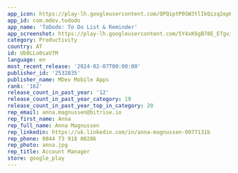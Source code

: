 ```yaml
---
app_icon: https://play-lh.googleusercontent.com/QPQiptP0SW3tlIkQizq2epK3y_Go34W-sq6rseFNBp9jR5fO3kdKk8errX7v4GS-ZZQ
app_id: com.mdev.tododo
app_name: 'ToDodo: To Do List & Reminder'
app_screenshot: https://play-lh.googleusercontent.com/5Y4xK6gB78E_ETgviplPU7jY0afqzeoa2Vv75f1LLRTLU36FC3dc0BlaaK-9qxNzYP4
category: Productivity
country: AT
id: Ub0LLo0saVfM
language: en
most_recent_release: '2024-02-07T00:00:00'
publisher_id: '2532835'
publisher_name: MDev Mobile Apps
rank: '162'
release_count_in_past_year: '12'
release_count_in_past_year_category: 19
release_count_in_past_year_top_in_category: 20
rep_email: anna.magnussen@bitrise.io
rep_first_name: Anna
rep_full_name: Anna Magnussen
rep_linkedin: https://uk.linkedin.com/in/anna-magnussen-0977131b
rep_phone: 0044 73 918 00286
rep_photo: anna.jpg
rep_title: Account Manager
store: google_play
---
```

